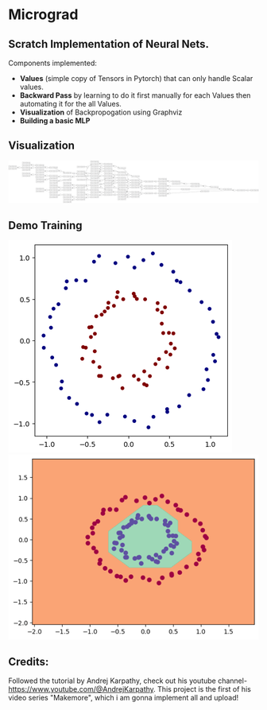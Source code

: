 # Micrograd

## Scratch Implementation of Neural Nets. 
Components implemented: 
- **Values** (simple copy of Tensors in Pytorch) that can only handle Scalar values.
- **Backward Pass** by learning to do it first manually for each Values then automating it for the all Values.
- **Visualization** of Backpropogation using Graphviz
- **Building a basic MLP**

## Visualization
![nn_math.png](nn_math.png)

## Demo Training
![synthetic_data.png](synthetic_data.png)
![model_result.png](model_result.png)

## Credits:
Followed the tutorial by Andrej Karpathy, check out his youtube channel- https://www.youtube.com/@AndrejKarpathy.
This project is the first of his video series "Makemore", which i am gonna implement all and upload! 
